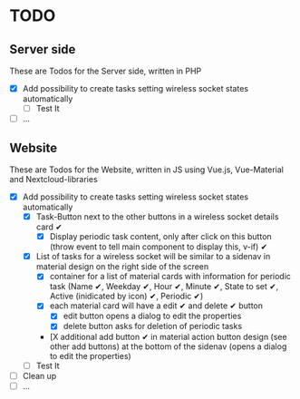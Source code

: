 # TODO

## Server side

These are Todos for the Server side, written in PHP

- [X] Add possibility to create tasks setting wireless socket states automatically
    - [ ] Test It
- [ ] ...

## Website

These are Todos for the Website, written in JS using Vue.js, Vue-Material and Nextcloud-libraries

- [X] Add possibility to create tasks setting wireless socket states automatically
    - [X] Task-Button next to the other buttons in a wireless socket details card ✔
        - [X] Display periodic task content, only after click on this button (throw event to tell main component to display this, v-if) ✔
    - [X] List of tasks for a wireless socket will be similar to a sidenav in material design on the right side of the screen
        - [X] container for a list of material cards with information for periodic task (Name ✔, Weekday ✔, Hour ✔, Minute ✔, State to set ✔, Active (inidicated by icon) ✔, Periodic ✔)
        - [X] each material card will have a edit ✔ and delete ✔ button
            - [X] edit button opens a dialog to edit the properties
            - [X] delete button asks for deletion of periodic tasks
        - [X additional add button ✔ in material action button design (see other add buttons) at the bottom of the sidenav (opens a dialog to edit the properties)
    - [ ] Test It
- [ ] Clean up
- [ ] ...
